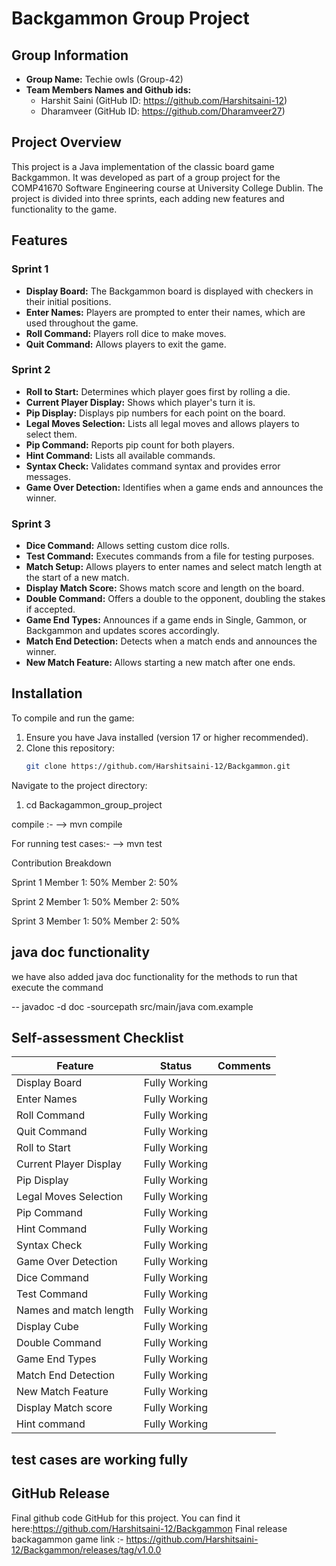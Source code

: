 # Backgammon Group Project

## Group Information
- **Group Name:** Techie owls (Group-42)
- **Team Members Names and Github ids:**
    - Harshit Saini (GitHub ID: https://github.com/Harshitsaini-12)
    - Dharamveer (GitHub ID: https://github.com/Dharamveer27)

## Project Overview
This project is a Java implementation of the classic board game Backgammon. It was developed as part of a group project for the COMP41670 Software Engineering course at University College Dublin. 
The project is divided into three sprints, each adding new features and functionality to the game.

## Features
### Sprint 1
- **Display Board:** The Backgammon board is displayed with checkers in their initial positions.
- **Enter Names:** Players are prompted to enter their names, which are used throughout the game.
- **Roll Command:** Players roll dice to make moves.
- **Quit Command:** Allows players to exit the game.

### Sprint 2
- **Roll to Start:** Determines which player goes first by rolling a die.
- **Current Player Display:** Shows which player's turn it is.
- **Pip Display:** Displays pip numbers for each point on the board.
- **Legal Moves Selection:** Lists all legal moves and allows players to select them.
- **Pip Command:** Reports pip count for both players.
- **Hint Command:** Lists all available commands.
- **Syntax Check:** Validates command syntax and provides error messages.
- **Game Over Detection:** Identifies when a game ends and announces the winner.

### Sprint 3
- **Dice Command:** Allows setting custom dice rolls.
- **Test Command:** Executes commands from a file for testing purposes.
- **Match Setup:** Allows players to enter names and select match length at the start of a new match.
- **Display Match Score:** Shows match score and length on the board.
- **Double Command:** Offers a double to the opponent, doubling the stakes if accepted.
- **Game End Types:** Announces if a game ends in Single, Gammon, or Backgammon and updates scores accordingly.
- **Match End Detection:** Detects when a match ends and announces the winner.
- **New Match Feature:** Allows starting a new match after one ends.

## Installation
To compile and run the game:
1. Ensure you have Java installed (version 17 or higher recommended).
2. Clone this repository:
   ```bash
   git clone https://github.com/Harshitsaini-12/Backgammon.git


Navigate to the project directory:
1. cd Backagammon_group_project

compile :-
--> mvn compile

For running test cases:-
--> mvn test

Contribution Breakdown

Sprint 1
Member 1: 50%
Member 2: 50%


Sprint 2
Member 1: 50%
Member 2: 50%

Sprint 3
Member 1: 50%
Member 2: 50%

## java doc functionality
we have also added java doc functionality for the methods to run that execute the command

-- javadoc -d doc -sourcepath src/main/java com.example


## Self-assessment Checklist

| Feature                | Status        | Comments |
|------------------------|---------------|----------|
| Display Board          | Fully Working |          |
| Enter Names            | Fully Working |          |
| Roll Command           | Fully Working |          |
| Quit Command           | Fully Working |          |
| Roll to Start          | Fully Working |          |
| Current Player Display | Fully Working |          |
| Pip Display            | Fully Working |          |
| Legal Moves Selection  | Fully Working |          |
| Pip Command            | Fully Working |          |
| Hint Command           | Fully Working |          |
| Syntax Check           | Fully Working |          |
| Game Over Detection    | Fully Working |          |
| Dice Command           | Fully Working |          |
| Test Command           | Fully Working |          |
| Names and match length | Fully Working |          |
| Display Cube           | Fully Working |          |
| Double Command         | Fully Working |          |
| Game End Types         | Fully Working |          |
| Match End Detection    | Fully Working |          |
| New Match Feature      | Fully Working |          |
| Display Match score    | Fully Working |          |
| Hint command           | Fully Working |          |

## test cases are working fully

## GitHub Release
Final github code GitHub for this project. You can find it here:https://github.com/Harshitsaini-12/Backgammon
Final release backagammon game link :- https://github.com/Harshitsaini-12/Backgammon/releases/tag/v1.0.0
